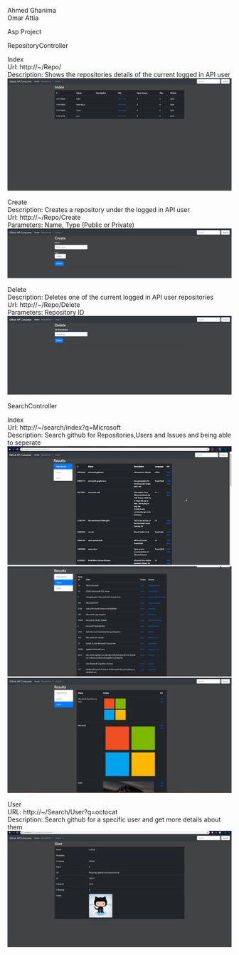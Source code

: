 Ahmed Ghanima <br>
Omar Attia

Asp Project <br>

RepositoryController <br> 

Index <br>
Url: http://~/Repo/ <br>
Description: Shows the repositories details of the current logged in API user <br>
![alt text](https://github.com/OmarMoataz/Github-API-Consumer/blob/master/Docs%20Images/my_repositories.png) <br>



Create <br>
Description: Creates a repository under the logged in API user <br>
Url: http://~/Repo/Create <br>
Parameters: Name, Type (Public or Private) <br>
![alt text](https://github.com/OmarMoataz/Github-API-Consumer/blob/master/Docs%20Images/create_repository.png) <br>


Delete <br>
Description: Deletes one of the current logged in API user repositories <br>
Url: http://~/Repo/Delete <br>
Parameters: Repository ID <br>
![alt text](https://github.com/OmarMoataz/Github-API-Consumer/blob/master/Docs%20Images/delete_repository.png) <br>


SearchController <br>

Index <br>
Url: http://~/search/index?q=Microsoft <br>
Description: Search github for Repositories,Users and Issues and being able to seperate <br>
![alt text](https://github.com/OmarMoataz/Github-API-Consumer/blob/master/Docs%20Images/search_repositories.png) <br>
![alt text](https://github.com/OmarMoataz/Github-API-Consumer/blob/master/Docs%20Images/search_issues.png) <br>
![alt text](https://github.com/OmarMoataz/Github-API-Consumer/blob/master/Docs%20Images/search_users.png) <br>


User <br>
URL: http://~/Search/User?q=octocat <br>
Description: Search github for a specific user and get more details about them <br>
![alt text](https://github.com/OmarMoataz/Github-API-Consumer/blob/master/Docs%20Images/search_user.png)

